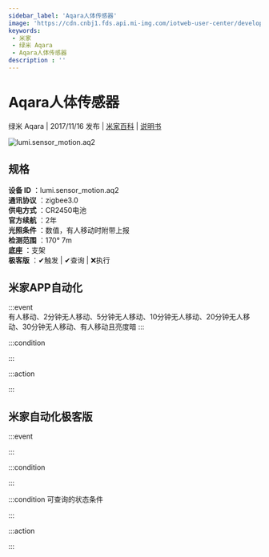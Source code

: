 ```yaml
---
sidebar_label: 'Aqara人体传感器'
image: 'https://cdn.cnbj1.fds.api.mi-img.com/iotweb-user-center/developer_1679067441595vlqPZJ1q.png?GalaxyAccessKeyId=AKVGLQWBOVIRQ3XLEW&Expires=9223372036854775807&Signature=wGSYP0kMlBa5GYWq8P0vVllOqMo='
keywords: 
 - 米家
 - 绿米 Aqara
 - Aqara人体传感器
description : ''
---
```

# Aqara人体传感器

绿米 Aqara | 2017/11/16 发布 | [米家百科](https://home.mi.com/webapp/content/baike/product/index.html?model=lumi.sensor_motion.aq2) | [说明书](https://home.mi.com/views/introduction.html?model=lumi.sensor_motion.aq2&region=cn)

![lumi.sensor_motion.aq2](https://cdn.cnbj1.fds.api.mi-img.com/iotweb-user-center/developer_1679067441595vlqPZJ1q.png?GalaxyAccessKeyId=AKVGLQWBOVIRQ3XLEW&Expires=9223372036854775807&Signature=wGSYP0kMlBa5GYWq8P0vVllOqMo=)

## 规格  
> 
**设备 ID** ：lumi.sensor_motion.aq2  
**通讯协议** ：zigbee3.0  
**供电方式** ：CR2450电池  
**官方续航** ：2年  
**光照条件** ：数值，有人移动时附带上报  
**检测范围** ：170° 7m  
**底座** ：支架  
**极客版** ：✔触发 | ✔查询 | ❌执行  


## 米家APP自动化  

:::event  
有人移动、2分钟无人移动、5分钟无人移动、10分钟无人移动、20分钟无人移动、30分钟无人移动、有人移动且亮度暗
:::

:::condition  

:::

:::action   

:::

## 米家自动化极客版  

:::event  

:::

:::condition  

:::

:::condition 可查询的状态条件  

:::

:::action  

:::

        
